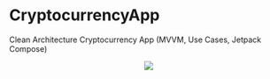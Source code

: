 # CryptocurrencyApp
Clean Architecture Cryptocurrency App (MVVM, Use Cases, Jetpack Compose)
<p align="center">
  <img src="https://i.postimg.cc/0jFxMPxm/Cryptocurrency-App.png" href="">
</p>
